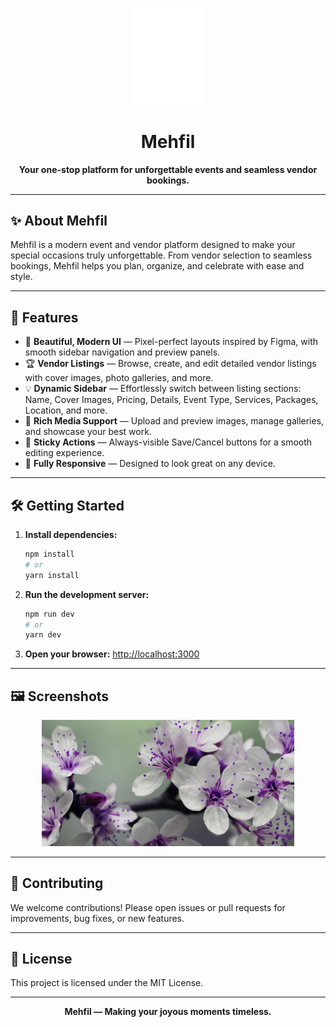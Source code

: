 <!-- Logo -->
<p align="center">
  <img src="public/logo.png" alt="Mehfil Logo" width="120" />
</p>

<h1 align="center">Mehfil</h1>

<p align="center">
  <b>Your one-stop platform for unforgettable events and seamless vendor bookings.</b>
</p>

---

## ✨ About Mehfil

Mehfil is a modern event and vendor platform designed to make your special occasions truly unforgettable. From vendor selection to seamless bookings, Mehfil helps you plan, organize, and celebrate with ease and style.

---

## 🚀 Features

- 🎉 **Beautiful, Modern UI** — Pixel-perfect layouts inspired by Figma, with smooth sidebar navigation and preview panels.
- 🏆 **Vendor Listings** — Browse, create, and edit detailed vendor listings with cover images, photo galleries, and more.
- 💡 **Dynamic Sidebar** — Effortlessly switch between listing sections: Name, Cover Images, Pricing, Details, Event Type, Services, Packages, Location, and more.
- 📸 **Rich Media Support** — Upload and preview images, manage galleries, and showcase your best work.
- 💬 **Sticky Actions** — Always-visible Save/Cancel buttons for a smooth editing experience.
- 🌈 **Fully Responsive** — Designed to look great on any device.

---

## 🛠️ Getting Started

1. **Install dependencies:**
   ```bash
   npm install
   # or
   yarn install
   ```
2. **Run the development server:**
   ```bash
   npm run dev
   # or
   yarn dev
   ```
3. **Open your browser:**
   [http://localhost:3000](http://localhost:3000)

---

## 🖼️ Screenshots

<p align="center">
  <img src="public/hero_bg_blur.png" alt="Mehfil Hero" width="80%" />
</p>

---

## 🤝 Contributing

We welcome contributions! Please open issues or pull requests for improvements, bug fixes, or new features.

---

## 📄 License

This project is licensed under the MIT License.

---

<p align="center">
  <b>Mehfil — Making your joyous moments timeless.</b>
</p>
